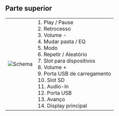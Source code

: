 ## Parte superior 

| | |
|:-------|:-------|
|![Schema](http://static.energysistem.com/images/manuals/42600/57ee52237a177.jpg)| 1. Play / Pause <br>2. Retrocesso <br>3. Volume -<br>4. Mudar pasta / EQ<br>5. Modo<br>6. Repetir / Aleatório<br>7. Slot para dispositivos<br>8. Volume +<br>9. Porta USB de carregamento <br>10. Slot SD<br>11. Audio-In <br>12. Porta USB<br>13. Avanço<br>14. Display principal |


